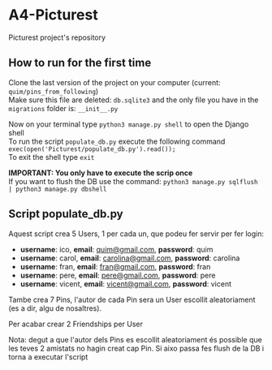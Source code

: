 # A4-Picturest
Picturest project's repository

## How to run for the first time
Clone the last version of the project on your computer (current: `quim/pins_from_following`)  
Make sure this file are deleted: `db.sqlite3` and the only file you have in the `migrations` folder is: ` __init__.py `  

Now on your terminal type `python3 manage.py shell` to open the Django shell  
To run the script `populate_db.py` execute the following command `exec(open('Picturest/populate_db.py').read());`  
To exit the shell type `exit`  

**IMPORTANT: You only have to execute the scrip once**  
If you want to flush the DB use the command: `python3 manage.py sqlflush | python3 manage.py dbshell`  

## Script populate_db.py
Aquest script crea 5 Users, 1 per cada un, que podeu fer servir per fer login:  
- **username**: ico, **email**: quim@gmail.com, **password**: quim  
- **username**: carol, **email**:  carolina@gmail.com, **password**: carolina  
- **username**: fran, **email**: fran@gmail.com, **password**: fran  
- **username**: pere, **email**: pere@gmail.com, **password**: pere  
- **username**: vicent, **email**: vicent@gmail.com, **password**: vicent  

Tambe crea 7 Pins, l'autor de cada Pin sera un User escollit aleatoriament (es a dir, algu de nosaltres). 

Per acabar crear 2 Friendships per User

Nota: degut a que l'autor dels Pins es escollit aleatoriament és possible que les teves 2 amistats no hagin creat cap Pin. Si aixo passa fes flush de la DB i torna a executar l'script

<!-- Req:
- docker
- docker-compose -->